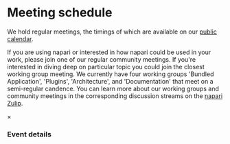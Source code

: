 # Meeting schedule

We hold regular meetings, the timings of which are available on our [public calendar](https://calendar.google.com/calendar/embed?src=c_35r93ec6vtp8smhm7dv5uot0v4%40group.calendar.google.com).

If you are using napari or interested in how napari could be used in your work, please join one of our regular community meetings. If you're interested in diving deep on particular topic you could join the closest working group meeting. We currently have four working groups 'Bundled Application', 'Plugins', 'Architecture', and 'Documentation' that meet on a semi-regular candence. You can learn more about our working groups and community meetings in the corresponding discussion streams on the [napari Zulip](https://napari.zulipchat.com/login/).

<div id='community_calendar'></div>

<div id='timezone'></div>

<div id="myModal" class="modal">
  <!-- Modal content -->
  <div class="modal-content">
    <div class="modal-header">
      <span class="close">&times;</span>
      <h3>Event details</h3>
    </div>
    <div id="details" class="modal-body">
    </div>
  </div>
</div>

<script src='https://cdn.jsdelivr.net/npm/fullcalendar@6.1.9/index.global.min.js'></script>
<script src="https://cdn.jsdelivr.net/npm/@fullcalendar/google-calendar@6.1.9/index.global.min.js"></script>
<script>
  document.getElementById('timezone').innerHTML = "All times shown in "+Intl.DateTimeFormat().resolvedOptions().timeZone+".";
  document.addEventListener('DOMContentLoaded', function () {
    var community_calendar = document.getElementById('community_calendar');
    var calendar = new FullCalendar.Calendar(community_calendar,
    {
      height: 650,
      timeZone: 'local',
      initialView: 'dayGridMonth',
      headerToolbar: {
        left: "prev,next today",
        center: "title",
        right: "dayGridMonth,listWeek",
      },
      googleCalendarApiKey: '{API_KEY}',
      events: {
          googleCalendarId: 'c_35r93ec6vtp8smhm7dv5uot0v4@group.calendar.google.com',
      },
      eventClick: function (info) {
        info.jsEvent.preventDefault();
        var eventObj = info.event;
        // alert(
        //   'Event: ' + eventObj.title + '\n\n'
        //   + 'Description: \n' + eventObj.extendedProps.description + '\n\n'
        //   + 'URL: ' + eventObj.url);
        // Get the <span> element that closes the modal
        var span = document.getElementsByClassName("close")[0];
        // Get the modal
        var modal = document.getElementById("myModal");
        modal.style.display = "block";
        var eventTitle = eventObj.title.charAt(0).toUpperCase() + eventObj.title.slice(1);
        document.getElementById("details").innerHTML = '<b>' + eventTitle + '</b>' + '<br>' + eventObj.extendedProps.description;
        //When the user clicks on <span> (x), close the modal
        span.onclick = function() {
          modal.style.display = "none";
        }
      },
      eventDisplay: 'block',
    });
    calendar.render();
  });
</script>
